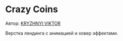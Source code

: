 <h1>Crazy Coins</h1>

<p>Автор: <a href="https://webdel.ru/" target="_blank">KRYZHNYI VIKTOR</a></p>


<p>Верстка лендинга с анимацией и ховер эффектами.</p>
